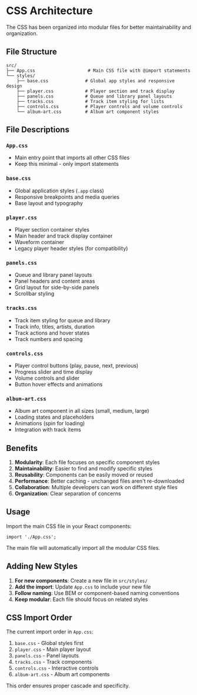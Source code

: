 # CSS Architecture

The CSS has been organized into modular files for better maintainability and organization.

## File Structure

```
src/
├── App.css                    # Main CSS file with @import statements
└── styles/
    ├── base.css              # Global app styles and responsive design
    ├── player.css            # Player section and track display
    ├── panels.css            # Queue and library panel layouts
    ├── tracks.css            # Track item styling for lists
    ├── controls.css          # Player controls and volume controls
    └── album-art.css         # Album art component styles
```

## File Descriptions

### `App.css`
- Main entry point that imports all other CSS files
- Keep this minimal - only import statements

### `base.css`
- Global application styles (`.app` class)
- Responsive breakpoints and media queries
- Base layout and typography

### `player.css`
- Player section container styles
- Main header and track display container
- Waveform container
- Legacy player header styles (for compatibility)

### `panels.css`
- Queue and library panel layouts
- Panel headers and content areas
- Grid layout for side-by-side panels
- Scrollbar styling

### `tracks.css`
- Track item styling for queue and library
- Track info, titles, artists, duration
- Track actions and hover states
- Track numbers and spacing

### `controls.css`
- Player control buttons (play, pause, next, previous)
- Progress slider and time display
- Volume controls and slider
- Button hover effects and animations

### `album-art.css`
- Album art component in all sizes (small, medium, large)
- Loading states and placeholders
- Animations (spin for loading)
- Integration with track items

## Benefits

1. **Modularity**: Each file focuses on specific component styles
2. **Maintainability**: Easier to find and modify specific styles
3. **Reusability**: Components can be easily moved or reused
4. **Performance**: Better caching - unchanged files aren't re-downloaded
5. **Collaboration**: Multiple developers can work on different style files
6. **Organization**: Clear separation of concerns

## Usage

Import the main CSS file in your React components:

```tsx
import './App.css';
```

The main file will automatically import all the modular CSS files.

## Adding New Styles

1. **For new components**: Create a new file in `src/styles/`
2. **Add the import**: Update `App.css` to include your new file
3. **Follow naming**: Use BEM or component-based naming conventions
4. **Keep modular**: Each file should focus on related styles

## CSS Import Order

The current import order in `App.css`:

1. `base.css` - Global styles first
2. `player.css` - Main player layout
3. `panels.css` - Panel layouts
4. `tracks.css` - Track components
5. `controls.css` - Interactive controls
6. `album-art.css` - Album art components

This order ensures proper cascade and specificity.
